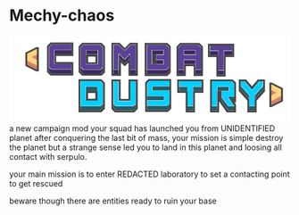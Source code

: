 # Mechy-chaos
![logo](https://github.com/New-guys5634/Mechy-chaos/blob/d78943c99b3e7a3d9b49d8ebbdead6cd406d4b4e/sprites-override/ui/logo.png)
a new campaign mod
your squad has launched you from UNIDENTIFIED planet after conquering the last bit of mass, your mission is simple destroy the planet but a strange sense led you to land in this planet and loosing all contact with serpulo.

your main mission is to enter REDACTED laboratory to set a contacting point to get rescued

beware though there are entities ready to ruin your base 

